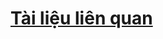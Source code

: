 # [Tài liệu liên quan](https://wilokesoftware.atlassian.net/wiki/spaces/SP/pages/382402561/Theme+app+extension)
